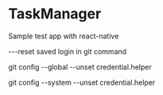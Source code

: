 # TaskManager
Sample test app with react-native

---reset saved login in git command

git config --global --unset credential.helper

git config --system --unset credential.helper


